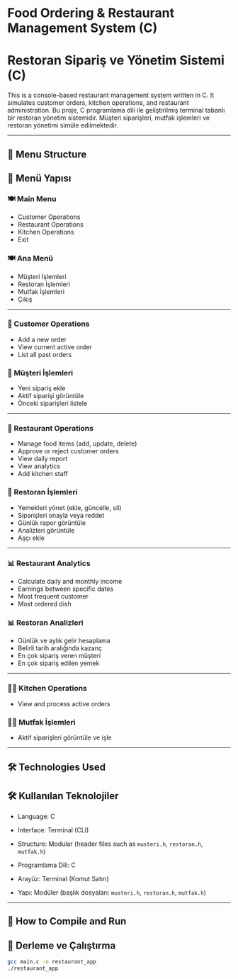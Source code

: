 # Food Ordering & Restaurant Management System (C)
# Restoran Sipariş ve Yönetim Sistemi (C)

This is a console-based restaurant management system written in C. It simulates customer orders, kitchen operations, and restaurant administration.
Bu proje, C programlama dili ile geliştirilmiş terminal tabanlı bir restoran yönetim sistemidir. Müşteri siparişleri, mutfak işlemleri ve restoran yönetimi simüle edilmektedir.

---

## 🧭 Menu Structure
## 🧭 Menü Yapısı

### 🍽 Main Menu
- Customer Operations
- Restaurant Operations
- Kitchen Operations
- Exit

### 🍽 Ana Menü
- Müşteri İşlemleri
- Restoran İşlemleri
- Mutfak İşlemleri
- Çıkış

---

### 👤 Customer Operations
- Add a new order
- View current active order
- List all past orders

### 👤 Müşteri İşlemleri
- Yeni sipariş ekle
- Aktif siparişi görüntüle
- Önceki siparişleri listele

---

### 🏪 Restaurant Operations
- Manage food items (add, update, delete)
- Approve or reject customer orders
- View daily report
- View analytics
- Add kitchen staff

### 🏪 Restoran İşlemleri
- Yemekleri yönet (ekle, güncelle, sil)
- Siparişleri onayla veya reddet
- Günlük rapor görüntüle
- Analizleri görüntüle
- Aşçı ekle

---

### 📊 Restaurant Analytics
- Calculate daily and monthly income
- Earnings between specific dates
- Most frequent customer
- Most ordered dish

### 📊 Restoran Analizleri
- Günlük ve aylık gelir hesaplama
- Belirli tarih aralığında kazanç
- En çok sipariş veren müşteri
- En çok sipariş edilen yemek

---

### 👨‍🍳 Kitchen Operations
- View and process active orders

### 👨‍🍳 Mutfak İşlemleri
- Aktif siparişleri görüntüle ve işle

---

## 🛠 Technologies Used
## 🛠 Kullanılan Teknolojiler

- Language: C  
- Interface: Terminal (CLI)  
- Structure: Modular (header files such as `musteri.h`, `restoran.h`, `mutfak.h`)

- Programlama Dili: C  
- Arayüz: Terminal (Komut Satırı)  
- Yapı: Modüler (başlık dosyaları: `musteri.h`, `restoran.h`, `mutfak.h`)

---

## 🚀 How to Compile and Run
## 🚀 Derleme ve Çalıştırma

```bash
gcc main.c -o restaurant_app
./restaurant_app
